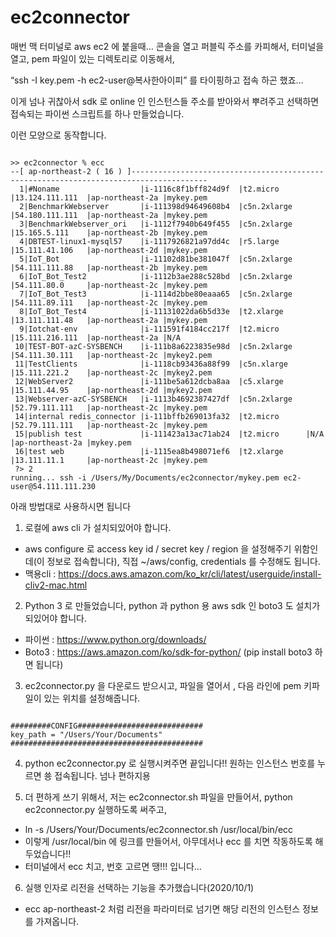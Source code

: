 # ec2connector

매번 맥 터미널로 aws ec2 에 붙을때… 콘솔을 열고 퍼블릭 주소를 카피해서, 터미널을 열고, pem 파일이 있는 디렉토리로 이동해서, 

“ssh -I key.pem -h ec2-user@복사한아이피” 를 타이핑하고 접속 하곤 했죠…

이게 넘나 귀찮아서 sdk 로 online 인 인스턴스들 주소를 받아와서 뿌려주고 선택하면 접속되는 파이썬 스크립트를 하나 만들었습니다.
 
이런 모양으로 동작합니다. 
<pre><code>
>> ec2connector % ecc                          
--[ ap-northeast-2 ( 16 ) ]---------------------------------------------------------------------------------------
  1|#Noname                  |i-1116c8f1bff824d9f  |t2.micro      |13.124.111.111  |ap-northeast-2a |mykey.pem
  2|BenchmarkWebserver       |i-111398d94649608b4  |c5n.2xlarge   |54.180.111.111  |ap-northeast-2a |mykey.pem
  3|BenchmarkWebserver_ori   |i-1112f7940b649f455  |c5n.2xlarge   |15.165.5.111    |ap-northeast-2b |mykey.pem
  4|DBTEST-linux1-mysql57    |i-1117926821a97dd4c  |r5.large      |15.111.41.106   |ap-northeast-2d |mykey.pem
  5|IoT_Bot                  |i-11102d81be381047f  |c5n.2xlarge   |54.111.111.88   |ap-northeast-2b |mykey.pem
  6|IoT_Bot_Test2            |i-1112b3ae288c528bd  |c5n.2xlarge   |54.111.80.0     |ap-northeast-2c |mykey.pem
  7|IoT_Bot_Test3            |i-1114d2bbe80eaaa65  |c5n.2xlarge   |54.111.89.111   |ap-northeast-2c |mykey.pem
  8|IoT_Bot_Test4            |i-11131022da6b5d33e  |t2.xlarge     |13.111.111.48   |ap-northeast-2a |mykey.pem
  9|Iotchat-env              |i-111591f4184cc217f  |t2.micro      |15.111.216.111  |ap-northeast-2a |N/A
 10|TEST-BOT-azC-SYSBENCH    |i-111b8a6223835e98d  |c5n.2xlarge   |54.111.30.111   |ap-northeast-2c |mykey2.pem
 11|TestClients              |i-1118cb93436a88f99  |c5n.xlarge    |15.111.221.2    |ap-northeast-2c |mykey2.pem
 12|WebServer2               |i-111be5a612dcba8aa  |c5.xlarge     |15.111.44.95    |ap-northeast-2d |mykey2.pem
 13|Webserver-azC-SYSBENCH   |i-1113b4692387427df  |c5n.2xlarge   |52.79.111.111   |ap-northeast-2c |mykey.pem
 14|internal redis_connector |i-111bffb269013fa32  |t2.micro      |52.79.111.111   |ap-northeast-2c |mykey.pem
 15|publish test             |i-111423a13ac71ab24  |t2.micro      |N/A             |ap-northeast-2a |mykey.pem
 16|test web                 |i-1115ea8b498071ef6  |t2.xlarge     |13.111.11.1     |ap-northeast-2c |mykey.pem
 ?> 2
running... ssh -i /Users/My/Documents/ec2connector/mykey.pem ec2-user@54.111.111.230
</code></pre>
아래 방법대로 사용하시면 됩니다

1. 로컬에 aws cli 가 설치되있어야 합니다. 
- aws configure 로 access key id / secret key / region 을 설정해주기 위함인데(이 정보로 접속합니다), 직접 ~/aws/config, credentials 를 수정해도 됩니다.
- 맥용cli : https://docs.aws.amazon.com/ko_kr/cli/latest/userguide/install-cliv2-mac.html
 
2. Python 3 로 만들었습니다, python 과 python 용 aws sdk 인 boto3 도 설치가 되있어야 합니다.
- 파이썬 : https://www.python.org/downloads/
- Boto3 : https://aws.amazon.com/ko/sdk-for-python/   (pip install boto3 하면 됩니다)
 
3. ec2connector.py 을 다운로드 받으시고, 파일을 열어서 , 다음 라인에 pem 키파일이 있는 위치를 설정해줍니다.
<pre><code>
#########CONFIG############################
key_path = "/Users/Your/Documents"
########################################### 
</pre></code>

4. python ec2connector.py 로 실행시켜주면 끝입니다!! 원하는 인스턴스 번호를 누르면 쑝 접속됩니다. 넘나 편하지용

5. 더 편하게 쓰기 위해서, 저는 ec2connector.sh 파일을 만들어서, python ec2connector.py 실행하도록 써주고,
- ln -s /Users/Your/Documents/ec2connector.sh /usr/local/bin/ecc
- 이렇게 /usr/local/bin 에 링크를 만들어서, 아무데서나 ecc 를 치면 작동하도록 해두었습니다!!
- 터미널에서 ecc 치고, 번호 고르면 땡!!! 입니다…

6. 실행 인자로 리전을 선택하는 기능을 추가했습니다(2020/10/1)
- ecc ap-northeast-2 처럼 리전을 파라미터로 넘기면 해당 리전의 인스턴스 정보를 가져옵니다.
